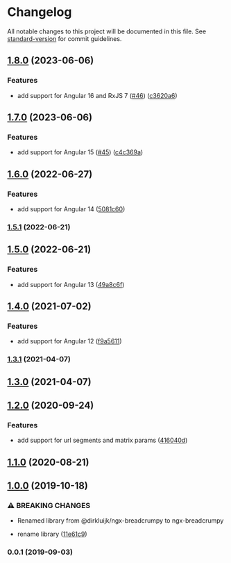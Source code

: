 # Changelog

All notable changes to this project will be documented in this file. See [standard-version](https://github.com/conventional-changelog/standard-version) for commit guidelines.

## [1.8.0](https://github.com/dirkluijk/ngx-breadcrumpy/compare/v1.7.0...v1.8.0) (2023-06-06)


### Features

* add support for Angular 16 and RxJS 7 ([#46](https://github.com/dirkluijk/ngx-breadcrumpy/issues/46)) ([c3620a6](https://github.com/dirkluijk/ngx-breadcrumpy/commit/c3620a6dd9fd70dae390efc12683b2f4944da50f))

## [1.7.0](https://github.com/dirkluijk/ngx-breadcrumpy/compare/v1.6.0...v1.7.0) (2023-06-06)


### Features

* add support for Angular 15 ([#45](https://github.com/dirkluijk/ngx-breadcrumpy/issues/45)) ([c4c369a](https://github.com/dirkluijk/ngx-breadcrumpy/commit/c4c369ae7b53cefc83b384e72674d110f23214d1))

## [1.6.0](https://github.com/dirkluijk/ngx-breadcrumpy/compare/v1.5.1...v1.6.0) (2022-06-27)


### Features

* add support for Angular 14 ([5081c60](https://github.com/dirkluijk/ngx-breadcrumpy/commit/5081c60f638c8231922213c1f814e826459366de))

### [1.5.1](https://github.com/dirkluijk/ngx-breadcrumpy/compare/v1.5.0...v1.5.1) (2022-06-21)

## [1.5.0](https://github.com/dirkluijk/ngx-breadcrumpy/compare/v1.4.0...v1.5.0) (2022-06-21)


### Features

* add support for Angular 13 ([49a8c6f](https://github.com/dirkluijk/ngx-breadcrumpy/commit/49a8c6f2820d87b80fa0144844b1c39f656ca85b))

## [1.4.0](https://github.com/dirkluijk/ngx-breadcrumpy/compare/v1.3.1...v1.4.0) (2021-07-02)


### Features

* add support for Angular 12 ([f9a5611](https://github.com/dirkluijk/ngx-breadcrumpy/commit/f9a5611cca238d9c069c69482cb3cb9db9655299))

### [1.3.1](https://github.com/dirkluijk/ngx-breadcrumpy/compare/v1.3.0...v1.3.1) (2021-04-07)

## [1.3.0](https://github.com/dirkluijk/ngx-breadcrumpy/compare/v1.2.0...v1.3.0) (2021-04-07)

## [1.2.0](https://github.com/dirkluijk/ngx-breadcrumpy/compare/v1.1.0...v1.2.0) (2020-09-24)


### Features

* add support for url segments and matrix params ([416040d](https://github.com/dirkluijk/ngx-breadcrumpy/commit/416040d27d09aa0befd1571074d827bb66ae3cc2))

## [1.1.0](https://github.com/dirkluijk/ngx-breadcrumpy/compare/v1.0.0...v1.1.0) (2020-08-21)

## [1.0.0](https://github.com/dirkluijk/ngx-breadcrumpy/compare/v0.0.1...v1.0.0) (2019-10-18)


### ⚠ BREAKING CHANGES

* Renamed library from @dirkluijk/ngx-breadcrumpy to ngx-breadcrumpy

* rename library ([11e61c9](https://github.com/dirkluijk/ngx-breadcrumpy/commit/11e61c9))

### 0.0.1 (2019-09-03)

